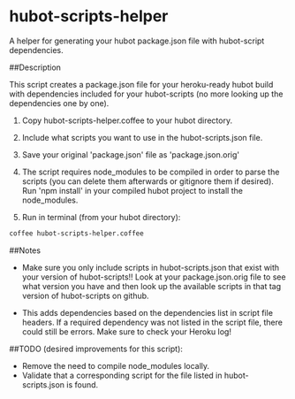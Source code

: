 hubot-scripts-helper
====================

A helper for generating your hubot package.json file with hubot-script dependencies.

##Description

This script creates a package.json file for your heroku-ready hubot build with dependencies
included for your hubot-scripts (no more looking up the dependencies one by one).

1) Copy hubot-scripts-helper.coffee to your hubot directory.

2) Include what scripts you want to use in the hubot-scripts.json file.

3) Save your original 'package.json' file as 'package.json.orig'

4) The script requires node_modules to be compiled in order to parse the scripts (you can delete them afterwards
or gitignore them if desired). Run 'npm install' in your compiled hubot project to install the node_modules.

5) Run in terminal (from your hubot directory):
```bash
coffee hubot-scripts-helper.coffee
```

##Notes

* Make sure you only include scripts in hubot-scripts.json that exist with your version of hubot-scripts!! Look
  at your package.json.orig file to see what version you have and then look up the available scripts in that
  tag version of hubot-scripts on github.

* This adds dependencies based on the dependencies list in script file headers. If a required dependency was not
  listed in the script file, there could still be errors. Make sure to check your Heroku log!

##TODO (desired improvements for this script):

* Remove the need to compile node_modules locally.
* Validate that a corresponding script for the file listed in hubot-scripts.json is found.
